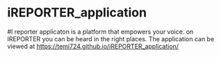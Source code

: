 # iREPORTER_application
#I reporter applicaton is a platform that empowers your voice. on IREPORTER you can be heard in the right places.
The application can be viewed at https://temi724.github.io/iREPORTER_application/
